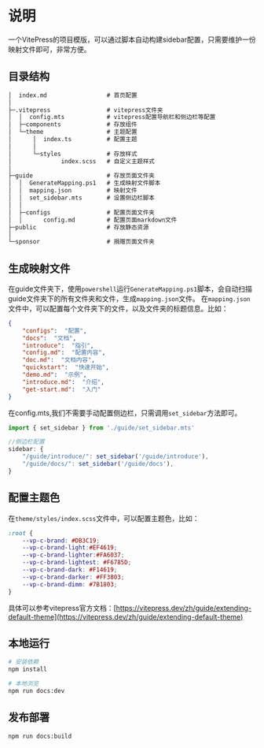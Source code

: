 # 说明
一个VitePress的项目模版，可以通过脚本自动构建sidebar配置，只需要维护一份映射文件即可，非常方便。

## 目录结构

```txt
│  index.md                 # 首页配置
│
├─.vitepress                # vitepress文件夹
│  │  config.mts            # vitepress配置导航栏和侧边栏等配置
│  ├─components             # 存放组件
│  └─theme                  # 主题配置
│      │  index.ts          # 配置主题
│      │ 
│      └─styles             # 存放样式
│              index.scss   # 自定义主题样式
│
├─guide                     # 存放页面文件夹
│  │  GenerateMapping.ps1   # 生成映射文件脚本
│  │  mapping.json          # 映射文件
│  │  set_sidebar.mts       # 设置侧边栏脚本
│  │
│  ├─configs                # 配置页面文件夹
│  │      config.md         # 配置页面markdown文件
├─public                    # 存放静态资源
│
└─sponsor                   # 捐赠页面文件夹
```

## 生成映射文件
在guide文件夹下，使用`powershell`运行`GenerateMapping.ps1`脚本，会自动扫描guide文件夹下的所有文件夹和文件，生成`mapping.json`文件。
在`mapping.json`文件中，可以配置每个文件夹下的文件，以及文件夹的标题信息。比如：

```json
{
	"configs":  "配置",
	"docs":  "文档",
	"introduce":  "指引",
	"config.md":  "配置内容",
	"doc.md":  "文档内容",
	"quickstart":  "快速开始",
	"demo.md":  "示例",
	"introduce.md":  "介绍",
	"get-start.md":  "入门"
}
```
在config.mts,我们不需要手动配置侧边栏，只需调用`set_sidebar`方法即可。
```typescript
import { set_sidebar } from './guide/set_sidebar.mts'

//侧边栏配置
sidebar: {
	"/guide/introduce/": set_sidebar('/guide/introduce'),
	"/guide/docs/": set_sidebar('/guide/docs'),
}
```

## 配置主题色
在`theme/styles/index.scss`文件中，可以配置主题色，比如：
```scss
:root {
	--vp-c-brand: #DB3C19;
	--vp-c-brand-light:#EF4619;
	--vp-c-brand-lighter:#FA6037;
	--vp-c-brand-lightest: #F6785D;
	--vp-c-brand-dark: #F14619;
	--vp-c-brand-darker: #FF3803;
	--vp-c-brand-dimm: #7B1803;
}
```
具体可以参考vitepress官方文档：[https://vitepress.dev/zh/guide/extending-default-theme](https://vitepress.dev/zh/guide/extending-default-theme)

## 本地运行

```bash
# 安装依赖
npm install

# 本地浏览
npm run docs:dev 
```


## 发布部署

```bash
npm run docs:build 
```
